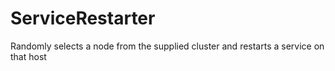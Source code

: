 # ServiceRestarter
Randomly selects a node from the supplied cluster and restarts a service on that host
